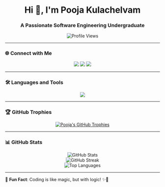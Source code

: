<h1 align="center">Hi 👋, I'm Pooja Kulachelvam</h1>
<h3 align="center">A Passionate Software Engineering Undergraduate</h3>

<p align="center">
  <img src="https://komarev.com/ghpvc/?username=pooja180801&label=Profile%20Views&color=0e75b6&style=flat" alt="Profile Views" />
</p>

---

### 🌐 Connect with Me  
<p align="center">
  <a href="mailto:kulampooja@gmail.com"><img src="https://img.shields.io/badge/Email-D14836?style=for-the-badge&logo=gmail&logoColor=white"></a>
  <a href="https://www.linkedin.com/in/pooja180801/"><img src="https://img.shields.io/badge/LinkedIn-0077B5?style=for-the-badge&logo=linkedin&logoColor=white"></a>
  <a href="https://twitter.com/pooja180801"><img src="https://img.shields.io/badge/Twitter-1DA1F2?style=for-the-badge&logo=twitter&logoColor=white"></a>
</p>

---

### 🛠️ Languages and Tools  
<p align="center">
<img src="https://skillicons.dev/icons?i=html,css,js,ts,react,redux,nodejs,express,mongodb,java,spring,python,mysql,postgres,php,git,tailwind,bootstrap,postman,vscode,mui,jetbrains" />
</p>

---

### 🏆 GitHub Trophies  
<p align="center">
  <a href="https://github.com/ryo-ma/github-profile-trophy">
    <img src="https://github-profile-trophy.vercel.app/?username=pooja180801&row=1&column=4&theme=radical" alt="Pooja's GitHub Trophies" />
  </a>
</p>

---

### 📊 GitHub Stats  
<div align="center">
  <img src="https://github-readme-stats.vercel.app/api?username=pooja180801&show_icons=true&theme=radical" alt="GitHub Stats" />
  <br />
  <img src="https://github-readme-streak-stats.herokuapp.com/?user=pooja180801&theme=radical" alt="GitHub Streak" />
  <br />
  <img src="https://github-readme-stats.vercel.app/api/top-langs/?username=pooja180801&layout=compact&theme=radical" alt="Top Languages" />
</div>

---

🎯 **Fun Fact**: Coding is like magic, but with logic! ✨🚀
